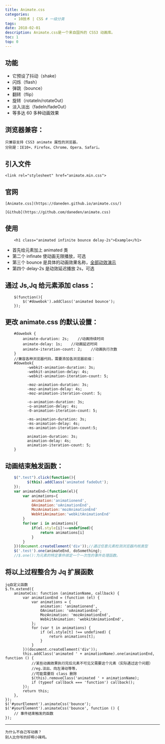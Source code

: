 ```yaml
---
title: Animate.css
categories:
    - 10技术 | CSS # 一级分类
tags:
date: 2018-02-01
description: Animate.css是一个来自国外的 CSS3 动画库。
toc: 1
top: 0
---
```


## 功能

-   它预设了抖动（shake）
-   闪烁（flash）
-   弹跳（bounce）
-   翻转（flip）
-   旋转（rotateIn/rotateOut）
-   淡入淡出（fadeIn/fadeOut）
-   等多达 60 多种动画效果

## 浏览器兼容：

    只兼容支持 CSS3 animate 属性的浏览器，
    分别是：IE10+、Firefox、Chrome、Opera、Safari。

## 引入文件

    <link rel="stylesheet" href="animate.min.css">

## 官网

    [Animate.css](https://daneden.github.io/animate.css/)

    [Github](https://github.com/daneden/animate.css)

## 使用

```
	<h1 class="animated infinite bounce delay-2s">Example</h1>
```

-   首先给元素加上 animated 类
-   第二个 infinate 使动画无限播放，可选
-   第三个 bounce 是具体的动画效果名称，[全部动效演示](https://daneden.github.io/animate.css/)
-   第四个 delay-2s 是动效延迟播放 2s，可选

## 通过 Js,Jq 给元素添加 class：

```
	$(function(){
    	$('#dowebok').addClass('animated bounce');
	});
```

## 更改 animate.css 的默认设置：

```
	#dowebok {
	    animate-duration: 2s;    //动画持续时间
	    animate-delay: 1s;    //动画延迟时间
	    animate-iteration-count: 2;    //动画执行次数
	}
	//兼容各种浏览器代码，需要添加各浏览器前缀：
	#dowebok{
          -webkit-animation-duration: 3s;
          -webkit-animation-delay: 4s;
          -webkit-animation-iteration-count: 5;

          -moz-animation-duration: 3s;
          -moz-animation-delay: 4s;
          -moz-animation-iteration-count: 5;

          -o-animation-duration: 3s;
          -o-animation-delay: 4s;
          -0-animation-iteration-count: 5;

          -ms-animation-duration: 3s;
          -ms-animation-delay: 4s;
          -ms-animation-iteration-count:5;

          animation-duration: 3s;
          animation-delay: 4s;
          animation-iteration-count: 5;
	}
```

## 动画结束触发函数：

```js
	$(".test").click(function(){
          $(this).addClass('animated fadeOut');
	});
	var animateEnd=(function(el){
	    var animations={
	        animation:'animationend',
	        OAnimation:'oAnimationEnd',
	        MozAnimation:'mozAnimationEnd'
	        WebktiAnimation:'webkitAnimationEnd'
	    }
	    for(var i in animations){
	        if(el.style[i]!==undefined){
	            return animations[i]
	        }
	    }
	})(document.createElement('div'));//通过任意元素检测浏览器内核类型
	$('.test').one(animateEnd, doSomething);
	//$.one():为元素的特定事件绑定一个一次性的事件处理函数。
```

## 将以上过程整合为 Jq 扩展函数

```
jq自定义函数
$.fn.extend({
    animateCss: function (animationName, callback) {
        var animationEnd = (function (el) {
            var animations = {
                animation: 'animationend',
                OAnimation: 'oAnimationEnd',
                MozAnimation: 'mozAnimationEnd',
                WebkitAnimation: 'webkitAnimationEnd',
            };
            for (var t in animations) {
                if (el.style[t] !== undefined) {
                    return animations[t];
                }
            }
        })(document.createElement('div'));
        this.addClass('animated ' + animationName).one(animationEnd, function () {
            //某些动画效果执行完后元素不可见又需要这个元素（实际遇过这个问题）
            //eg.淡出、向左滑动等等，
	        //可能需要将 class 删除
            $(this).removeClass('animated ' + animationName);
            if (typeof callback === 'function') callback();
        });
        return this;
    },
});
$('#yourElement').animateCss('bounce');
$('#yourElement').animateCss('bounce', function () {
    // 事件结束触发的函数
});
```

---

    为什么不自己写动画？
    别人比你写的好啊小辣鸡。

